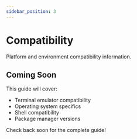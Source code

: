 ```yaml
---
sidebar_position: 3
---
```


# Compatibility

Platform and environment compatibility information.

## Coming Soon

This guide will cover:
- Terminal emulator compatibility
- Operating system specifics
- Shell compatibility
- Package manager versions

Check back soon for the complete guide!
